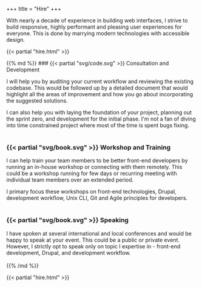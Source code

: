 +++
title = "Hire"
+++

<div class="page__summary">
With nearly a decade of experience in building web interfaces, I strive to build responsive, highly performant and pleasing user experiences for everyone. This is done by marrying modern technologies with accessible design.

<p>
{{< partial "hire.html" >}}
</p>
</div>

<div class="page__content">
{{% md %}}
### {{< partial "svg/code.svg" >}} Consultation and Development

I will help you by auditing your current workflow and reviewing the existing codebase. This would be followed up by a detailed document that would highlight all the areas of improvement and how you go about incorporating the suggested solutions.

I can also help you with laying the foundation of your project, planning out the sprint zero, and development for the initial phase. I'm not a fan of diving into time constrained project where most of the time is spent bugs fixing.
<br>
<br>

### {{< partial "svg/book.svg" >}} Workshop and Training

I can help train your team members to be better front-end developers by running an in-house workshop or connecting with them remotely. This could be a workshop running for few days or recurring meeting with individual team members over an extended period.

I primary focus these workshops on front-end technologies, Drupal, development workflow, Unix CLI, Git and Agile principles for developers.
<br>
<br>

### {{< partial "svg/book.svg" >}} Speaking

I have spoken at several international and local conferences and would be happy to speak at your event. This could be a public or private event. However, I strictly opt to speak only on topic I expertise in - front-end development, Drupal, and development workflow.
<br>
<br>
{{% /md %}}

</div>

<p>
    {{< partial "hire.html" >}}
</p>
</div>
